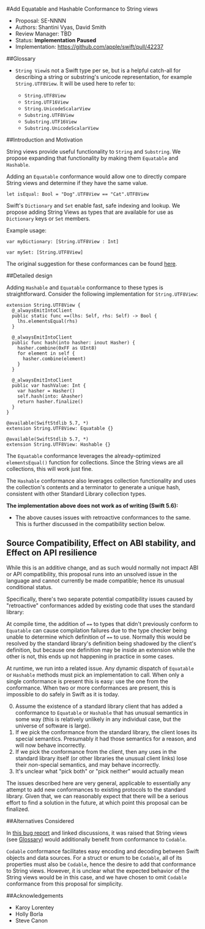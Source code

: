 #Add Equatable and Hashable Conformance to String views

* Proposal: SE-NNNN
* Authors: Shantini Vyas, David Smith
* Review Manager: TBD
* Status: **Implementation Paused**
* Implementation: https://github.com/apple/swift/pull/42237

##Glossary
* `String View`is not a Swift type per se, but is a helpful catch-all for describing a string or substring's unicode representation, for example `String.UTF8View`. It will be used here to refer to:

	* `String.UTF8View`
	* `String.UTF16View`
	* `String.UnicodeScalarView`
	* `Substring.UTF8View`
	* `Substring.UTF16View`
	* `Substring.UnicodeScalarView`

##Introduction and Motivation

String views provide useful functionality to `String` and `Substring`. We propose expanding that functionality by making them `Equatable` and `Hashable`.

Adding an `Equatable` conformance would allow one to directly compare String views and determine if they have the same value. 

```
let isEqual: Bool = "Dog".UTF8View == "Cat".UTF8View
```

Swift's `Dictionary` and `Set` enable fast, safe indexing and lookup. We propose adding  String Views as types that are available for use as `Dictionary` keys or `Set` members. 

Example usage:

```
var myDictionary: [String.UTF8View : Int]

```

```
var mySet: [String.UTF8View]
```

The original suggestion for these conformances can be found [here](https://github.com/apple/swift/issues/57837).

##Detailed design

Adding `Hashable` and `Equatable` conformance to these types is straightforward. Consider the following implementation for `String.UTF8View`:

```
extension String.UTF8View {
  @_alwaysEmitIntoClient
  public static func ==(lhs: Self, rhs: Self) -> Bool {
    lhs.elementsEqual(rhs)
  }
  
  @_alwaysEmitIntoClient
  public func hash(into hasher: inout Hasher) {
    hasher.combine(0xFF as UInt8)
    for element in self {
      hasher.combine(element)
    }
  }

  @_alwaysEmitIntoClient
  public var hashValue: Int {
    var hasher = Hasher()
    self.hash(into: &hasher)
    return hasher.finalize()
  }
}

@available(SwiftStdlib 5.7, *)
extension String.UTF8View: Equatable {}

@available(SwiftStdlib 5.7, *)
extension String.UTF8View: Hashable {}
```

The `Equatable` conformance leverages the already-optimized `elementsEqual()` function for collections. Since the String views are all collections, this will work just fine. 

The `Hashable` conformance also leverages collection functionality and uses the collection's contents and a terminator to generate a unique hash, consistent with other Standard Library collection types. 

**The implementation above does not work as of writing (Swift 5.6):**

* The above causes issues with retroactive conformances to the same. This is further discussed in the compatibility section below. 

## Source Compatibility, Effect on ABI stability, and Effect on API resilience

While this is an additive change, and as such would normally not impact ABI or API compatibility, this proposal runs into an unsolved issue in the language and cannot currently be made compatible; hence its unusual conditional status.

Specifically, there's two separate potential compatibility issues caused by "retroactive" conformances added by existing code that uses the standard library:

At compile time, the addition of `==` to types that didn't previously conform to `Equatable` can cause compilation failures due to the type checker being unable to determine which definition of `==` to use. Normally this would be resolved by the standard library's definition being shadowed by the client's definition, but because one definition may be inside an extension while the other is not, this ends up not happening in practice in some cases.

At runtime, we run into a related issue. Any dynamic dispatch of `Equatable` or `Hashable` methods must pick an implementation to call. When only a single conformance is present this is easy: use the one from the conformance. When two or more conformances are present, this is impossible to do safely in Swift as it is today.

0. Assume the existence of a standard library client that has added a conformance to `Equatable` or `Hashable` that has unusual semantics in some way (this is relatively unlikely in any individual case, but the universe of software is large).
1. If we pick the conformance from the standard library, the client loses its special semantics. Presumably it had those semantics for a reason, and will now behave incorrectly.
2. If we pick the conformance from the client, then any uses in the standard library itself (or other libraries the unusual client links) lose their *non*-special semantics, and may behave incorrectly.
3. It's unclear what "pick both" or "pick neither" would actually mean

The issues described here are very general, applicable to essentially any attempt to add new conformances to existing protocols to the standard library. Given that, we can reasonably expect that there will be a serious effort to find a solution in the future, at which point this proposal can be finalized.

##Alternatives Considered

In [this bug report](https://github.com/apple/swift/issues/57837) and linked discussions, it was raised that String views (see [Glossary](#glossary)) would additionally benefit from conformance to `Codable`. 

`Codable` conformance facilitates easy encoding and decoding between Swift objects and data sources. For a struct or enum to be `Codable`, all of its properties must also be `Codable`, hence the desire to add that conformance to String views. However, it is unclear what the expected behavior of the String views would be in this case, and we have chosen to omit `Codable` conformance from this proposal for simplicity. 

##Acknowledgements
* Karoy Lorentey 
* Holly Borla
* Steve Canon